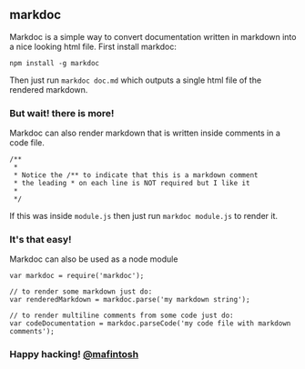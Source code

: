 ## markdoc

Markdoc is a simple way to convert documentation written in markdown into a nice looking html file.
First install markdoc:

    npm install -g markdoc

Then just run `markdoc doc.md` which outputs a single html file of the rendered markdown.

### But wait! there is more!

Markdoc can also render markdown that is written inside comments in a code file.

    /**
     *
     * Notice the /** to indicate that this is a markdown comment
     * the leading * on each line is NOT required but I like it
     *
     */

If this was inside `module.js` then just run `markdoc module.js` to render it. 

### It's that easy!

Markdoc can also be used as a node module

    var markdoc = require('markdoc');

    // to render some markdown just do:
    var renderedMarkdown = markdoc.parse('my markdown string');
    
    // to render multiline comments from some code just do:
    var codeDocumentation = markdoc.parseCode('my code file with markdown comments');

### Happy hacking! [@mafintosh](http://twitter.com/mafintosh)

